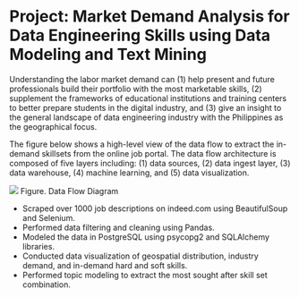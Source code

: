 # Project: Market Demand Analysis for Data Engineering Skills using Data Modeling and Text Mining

Understanding the labor market demand can (1) help present and future professionals build their portfolio with the most marketable skills, (2) supplement the frameworks of educational institutions and training centers to better prepare students in the digital industry, and (3) give an insight to the general landscape of data engineering industry with the Philippines as the geographical focus.

The figure below shows a high-level view of the data flow to extract the in-demand skillsets from the online job portal. The data flow architecture is composed of five layers including: (1) data sources, (2) data ingest layer, (3) data warehouse, (4) machine learning, and (5) data visualization.

![](https://github.com/cpmalenab/market_demand_analysis_for_DE_skills/blob/main/images/Data%20Flow%20Diagram.jpg)
Figure. Data Flow Diagram

* Scraped over 1000 job descriptions on indeed.com using BeautifulSoup and Selenium.
* Performed data filtering and cleaning using Pandas. 
* Modeled the data in PostgreSQL using psycopg2 and SQLAlchemy libraries.
* Conducted data visualization of geospatial distribution, industry demand, and in-demand hard and soft skills.
* Performed topic modeling to extract the most sought after skill set combination.
